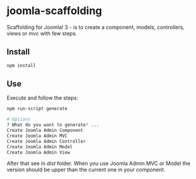 # joomla-scaffolding
Scaffolding for Joomla! 3 - is to create a component, models, controllers, views or mvc with few steps.

## Install

```bash
npm install
```

## Use

Execute and follow the steps:
```bash
npm run-script generate
```

```bash
# Options
? What do you want to generate? ... 
Create Joomla Admin Component       
Create Joomla Admin MVC
Create Joomla Admin Controller      
Create Joomla Admin Model
Create Joomla Admin View
```

After that see in *dist* folder. When you use Joomla Admin MVC or Model the version should be upper than the current one in your component.